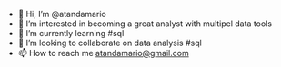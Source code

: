 - 👋 Hi, I’m @atandamario
- 👀 I’m interested in becoming a great analyst with multipel data tools
- 🌱 I’m currently learning #sql
- 💞️ I’m looking to collaborate on data analysis #sql
- 📫 How to reach me atandamario@gmail.com

<!---
atandamario/atandamario is a ✨ special ✨ repository because its `README.md` (this file) appears on your GitHub profile.
You can click the Preview link to take a look at your changes.
--->
